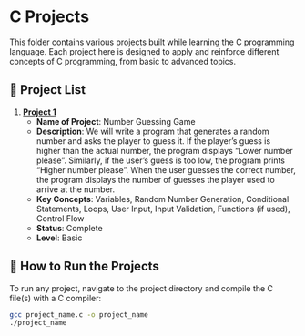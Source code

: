 # C Projects

This folder contains various projects built while learning the C programming language. Each project here is designed to apply and reinforce different concepts of C programming, from basic to advanced topics.

## 📂 Project List

1. [**Project 1**](./Project%201/)
   - **Name of Project**: Number Guessing Game
   - **Description**: We will write a program that generates a random number and asks the player to guess 
                      it. If the player’s guess is higher than the actual number, the program displays “Lower 
                      number please”. Similarly, if the user’s guess is too low, the program prints “Higher 
                      number please”. When the user guesses the correct number, the program displays the number of 
                      guesses the player used to arrive at the number.
   - **Key Concepts**: Variables, Random Number Generation, Conditional Statements, Loops, User Input, Input Validation, Functions (if used), Control Flow
   - **Status**: Complete
   - **Level**: Basic
## 🔨 How to Run the Projects

To run any project, navigate to the project directory and compile the C file(s) with a C compiler:

```bash
gcc project_name.c -o project_name
./project_name
